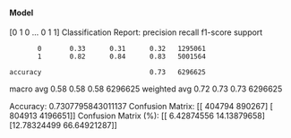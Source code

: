 #### Model
[0 1 0 ... 0 1 1]
Classification Report:
              precision    recall  f1-score   support

           0       0.33      0.31      0.32   1295061
           1       0.82      0.84      0.83   5001564

    accuracy                           0.73   6296625
   macro avg       0.58      0.58      0.58   6296625
weighted avg       0.72      0.73      0.73   6296625

Accuracy: 0.7307795843011137
Confusion Matrix:
[[ 404794  890267]
 [ 804913 4196651]]
Confusion Matrix (%):
[[ 6.42874556 14.13879658]
 [12.78324499 66.64921287]]
